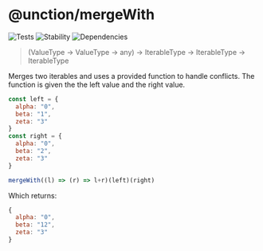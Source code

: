 # @unction/mergeWith


![Tests][BADGE_TRAVIS]
![Stability][BADGE_STABILITY]
![Dependencies][BADGE_DEPENDENCY]

> (ValueType -> ValueType -> any) -> IterableType -> IterableType -> IterableType

Merges two iterables and uses a provided function to handle conflicts. The function is given the the left value and the right value.

``` javascript
const left = {
  alpha: "0",
  beta: "1",
  zeta: "3"
}
const right = {
  alpha: "0",
  beta: "2",
  zeta: "3"
}

mergeWith((l) => (r) => l+r)(left)(right)
```

Which returns:

``` javascript
{
  alpha: "0",
  beta: "12",
  zeta: "3"
}
```

[BADGE_TRAVIS]: https://img.shields.io/travis/krainboltgreene/unction.js.svg?maxAge=2592000&style=flat-square

[BADGE_STABILITY]: https://img.shields.io/badge/stability-strong-green.svg?maxAge=2592000&style=flat-square
[BADGE_DEPENDENCY]: https://img.shields.io/david/krainboltgreene/unction.js.svg?maxAge=2592000&style=flat-square

